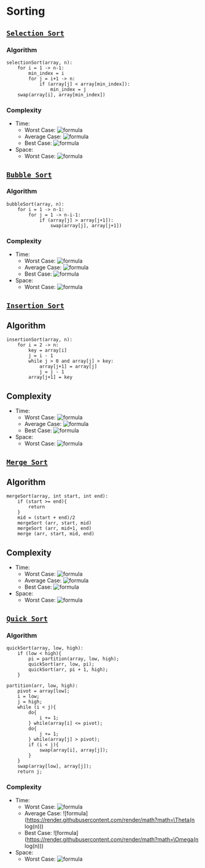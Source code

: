 # Sorting

## [`Selection Sort`](SelectionSort.cpp)

### Algorithm
```
selectionSort(array, n):
    for i = 1 -> n-1:
        min_index = i
        for j = i+1 -> n:
            if (array[j] < array[min_index]):
                min_index = j
    swap(array[i], array[min_index])
```

### Complexity
- Time:
    - Worst Case: ![formula](https://render.githubusercontent.com/render/math?math=O(n^2))
    - Average Case: ![formula](https://render.githubusercontent.com/render/math?math=\Theta(n^2))
    - Best Case: ![formula](https://render.githubusercontent.com/render/math?math=\Omega(n^2))
- Space:
    - Worst Case: ![formula](https://render.githubusercontent.com/render/math?math=O(1))

## [`Bubble Sort`](BubbleSort.cpp)

### Algorithm
```
bubbleSort(array, n):
    for i = 1 -> n-1:
        for j = 1 -> n-i-1:
            if (array[j] > array[j+1]):
                swap(array[j], array[j+1])
```

### Complexity
- Time:
    - Worst Case: ![formula](https://render.githubusercontent.com/render/math?math=O(n^2))
    - Average Case: ![formula](https://render.githubusercontent.com/render/math?math=\Theta(n^2))
    - Best Case: ![formula](https://render.githubusercontent.com/render/math?math=\Omega(n))
- Space:
    - Worst Case: ![formula](https://render.githubusercontent.com/render/math?math=O(1))

## [`Insertion Sort`](InsertionSort.cpp)

## Algorithm
```
insertionSort(array, n):
    for i = 2 -> n:
        key = array[i]
        j = i - 1
        while j > 0 and array[j] > key:
            array[j+1] = array[j]
            j = j - 1
        array[j+1] = key
```

## Complexity
- Time:
    - Worst Case: ![formula](https://render.githubusercontent.com/render/math?math=O(n^2))
    - Average Case: ![formula](https://render.githubusercontent.com/render/math?math=\Theta(n^2))
    - Best Case: ![formula](https://render.githubusercontent.com/render/math?math=\Omega(n))
- Space:
    - Worst Case: ![formula](https://render.githubusercontent.com/render/math?math=O(1))


## [`Merge Sort`](MergeSort.cpp)

## Algorithm
```
mergeSort(array, int start, int end):
    if (start >= end){
        return
    }
    mid = (start + end)/2
    mergeSort (arr, start, mid)
    mergeSort (arr, mid+1, end)
    merge (arr, start, mid, end)
```

## Complexity
- Time:
    - Worst Case: ![formula](https://render.githubusercontent.com/render/math?math=O(nlog(n)))
    - Average Case: ![formula](https://render.githubusercontent.com/render/math?math=\Theta(nlog(n)))
    - Best Case: ![formula](https://render.githubusercontent.com/render/math?math=\Omega(nlog(n)))
- Space:
    - Worst Case: ![formula](https://render.githubusercontent.com/render/math?math=O(n))


## [`Quick Sort`](QuickSort/QuickSort.cpp)

### Algorithm
```
quickSort(array, low, high):
    if (low < high){
        pi = partition(array, low, high);
        quickSort(arr, low, pi);
        quickSort(arr, pi + 1, high);
    }

partition(arr, low, high):
    pivot = array[low];
    i = low;
    j = high;
    while (i < j){
        do{
            i += 1;
        } while(array[i] <= pivot);
        do{
            j += 1;
        } while(array[j] > pivot);
        if (i < j){
            swap(array[i], array[j]);
        }
    }
    swap(array[low], array[j]);
    return j;
```

### Complexity
- Time:
    - Worst Case: ![formula](https://render.githubusercontent.com/render/math?math=O(n^2))
    - Average Case: ![formula](https://render.githubusercontent.com/render/math?math=\Theta(n log(n)))
    - Best Case: ![formula](https://render.githubusercontent.com/render/math?math=\Omega(n log(n)))
- Space:
    - Worst Case: ![formula](https://render.githubusercontent.com/render/math?math=O(log(n)))